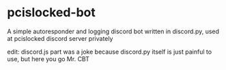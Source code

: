 # pcislocked-bot
A simple autoresponder and logging discord bot written in discord.py, used at pcislocked discord server privately

edit: discord.js part was a joke because discord.py itself is just painful to use, but here you go Mr. CBT
